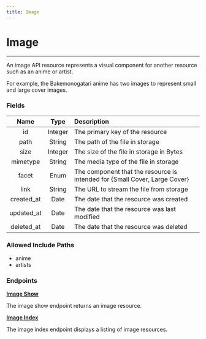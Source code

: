 ```yaml
---
title: Image
---
```


# Image

---

An image API resource represents a visual component for another resource such as an anime or artist.

For example, the Bakemonogatari anime has two images to represent small and large cover images.

### Fields

|    Name    |  Type   | Description                                                                |
| :--------: | :-----: | :------------------------------------------------------------------------- |
| id         | Integer | The primary key of the resource                                            |
| path       | String  | The path of the file in storage                                            |
| size       | Integer | The size of the file in storage in Bytes                                   |
| mimetype   | String  | The media type of the file in storage                                      |
| facet      | Enum    | The component that the resource is intended for {Small Cover, Large Cover} |
| link       | String  | The URL to stream the file from storage                                    |
| created_at | Date    | The date that the resource was created                                     |
| updated_at | Date    | The date that the resource was last modified                               |
| deleted_at | Date    | The date that the resource was deleted                                     |

### Allowed Include Paths

* anime
* artists

### Endpoints

**[Image Show](/image/show/)**

The image show endpoint returns an image resource.

**[Image Index](/image/index/)**

The image index endpoint displays a listing of image resources.